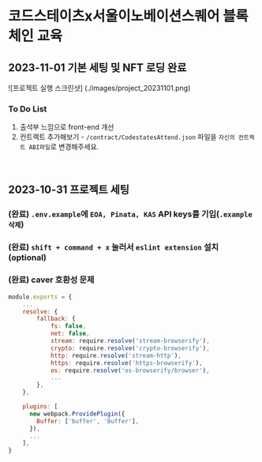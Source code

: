 # 코드스테이츠x서울이노베이션스퀘어 블록체인 교육

## 2023-11-01 기본 세팅 및 NFT 로딩 완료
![프로젝트 실행 스크린샷] (./images/project_20231101.png)
### To Do List
1. 출석부 느낌으로 front-end 개선 
2. 컨트랙트 추가해보기 - `/contract/CodestatesAttend.json` 파일을 `자신의 컨트랙트 ABI파일`로 변경해주세요.

<br />

## 2023-10-31 프로젝트 세팅
### (완료) `.env.example`에 `EOA, Pinata, KAS` API keys를 기입(`.example 삭제`)
### (완료) `shift + command + x` 눌러서 `eslint extension` 설치 (optional)
### (완료) caver 호환성 문제

```js
module.exports = {
    ...
    resolve: {
        fallback: {
            fs: false,
            net: false,
            stream: require.resolve('stream-browserify'),
            crypto: require.resolve('crypto-browserify'),
            http: require.resolve('stream-http'),
            https: require.resolve('https-browserify'),
            os: require.resolve('os-browserify/browser'),
            ...
        },
    },

    plugins: [
      new webpack.ProvidePlugin({
        Buffer: ['buffer', 'Buffer'],
      }),
      ...
    ],
}
```
